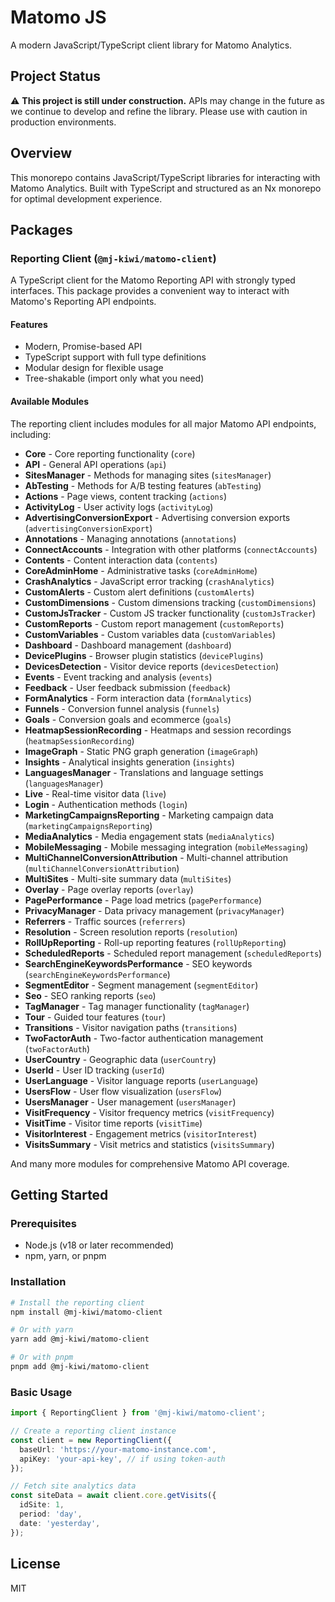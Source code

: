 # Matomo JS

A modern JavaScript/TypeScript client library for Matomo Analytics.

## Project Status

⚠️ **This project is still under construction.** APIs may change in the future as we continue to develop and refine the library. Please use with caution in production environments.

## Overview

This monorepo contains JavaScript/TypeScript libraries for interacting with Matomo Analytics. Built with TypeScript and structured as an Nx monorepo for optimal development experience.

## Packages

### Reporting Client (`@mj-kiwi/matomo-client`)

A TypeScript client for the Matomo Reporting API with strongly typed interfaces. This package provides a convenient way to interact with Matomo's Reporting API endpoints.

#### Features

- Modern, Promise-based API
- TypeScript support with full type definitions
- Modular design for flexible usage
- Tree-shakable (import only what you need)

#### Available Modules

The reporting client includes modules for all major Matomo API endpoints, including:

- **Core** - Core reporting functionality (`core`)
- **API** - General API operations (`api`)
- **SitesManager** - Methods for managing sites (`sitesManager`)
- **AbTesting** - Methods for A/B testing features (`abTesting`)
- **Actions** - Page views, content tracking (`actions`)
- **ActivityLog** - User activity logs (`activityLog`)
- **AdvertisingConversionExport** - Advertising conversion exports (`advertisingConversionExport`)
- **Annotations** - Managing annotations (`annotations`)
- **ConnectAccounts** - Integration with other platforms (`connectAccounts`)
- **Contents** - Content interaction data (`contents`)
- **CoreAdminHome** - Administrative tasks (`coreAdminHome`)
- **CrashAnalytics** - JavaScript error tracking (`crashAnalytics`)
- **CustomAlerts** - Custom alert definitions (`customAlerts`)
- **CustomDimensions** - Custom dimensions tracking (`customDimensions`)
- **CustomJsTracker** - Custom JS tracker functionality (`customJsTracker`)
- **CustomReports** - Custom report management (`customReports`)
- **CustomVariables** - Custom variables data (`customVariables`)
- **Dashboard** - Dashboard management (`dashboard`)
- **DevicePlugins** - Browser plugin statistics (`devicePlugins`)
- **DevicesDetection** - Visitor device reports (`devicesDetection`)
- **Events** - Event tracking and analysis (`events`)
- **Feedback** - User feedback submission (`feedback`)
- **FormAnalytics** - Form interaction data (`formAnalytics`)
- **Funnels** - Conversion funnel analysis (`funnels`)
- **Goals** - Conversion goals and ecommerce (`goals`)
- **HeatmapSessionRecording** - Heatmaps and session recordings (`heatmapSessionRecording`)
- **ImageGraph** - Static PNG graph generation (`imageGraph`)
- **Insights** - Analytical insights generation (`insights`)
- **LanguagesManager** - Translations and language settings (`languagesManager`)
- **Live** - Real-time visitor data (`live`)
- **Login** - Authentication methods (`login`)
- **MarketingCampaignsReporting** - Marketing campaign data (`marketingCampaignsReporting`)
- **MediaAnalytics** - Media engagement stats (`mediaAnalytics`)
- **MobileMessaging** - Mobile messaging integration (`mobileMessaging`)
- **MultiChannelConversionAttribution** - Multi-channel attribution (`multiChannelConversionAttribution`)
- **MultiSites** - Multi-site summary data (`multiSites`)
- **Overlay** - Page overlay reports (`overlay`)
- **PagePerformance** - Page load metrics (`pagePerformance`)
- **PrivacyManager** - Data privacy management (`privacyManager`)
- **Referrers** - Traffic sources (`referrers`)
- **Resolution** - Screen resolution reports (`resolution`)
- **RollUpReporting** - Roll-up reporting features (`rollUpReporting`)
- **ScheduledReports** - Scheduled report management (`scheduledReports`)
- **SearchEngineKeywordsPerformance** - SEO keywords (`searchEngineKeywordsPerformance`)
- **SegmentEditor** - Segment management (`segmentEditor`)
- **Seo** - SEO ranking reports (`seo`)
- **TagManager** - Tag manager functionality (`tagManager`)
- **Tour** - Guided tour features (`tour`)
- **Transitions** - Visitor navigation paths (`transitions`)
- **TwoFactorAuth** - Two-factor authentication management (`twoFactorAuth`)
- **UserCountry** - Geographic data (`userCountry`)
- **UserId** - User ID tracking (`userId`)
- **UserLanguage** - Visitor language reports (`userLanguage`)
- **UsersFlow** - User flow visualization (`usersFlow`)
- **UsersManager** - User management (`usersManager`)
- **VisitFrequency** - Visitor frequency metrics (`visitFrequency`)
- **VisitTime** - Visitor time reports (`visitTime`)
- **VisitorInterest** - Engagement metrics (`visitorInterest`)
- **VisitsSummary** - Visit metrics and statistics (`visitsSummary`)

And many more modules for comprehensive Matomo API coverage.

## Getting Started

### Prerequisites

- Node.js (v18 or later recommended)
- npm, yarn, or pnpm

### Installation

```bash
# Install the reporting client
npm install @mj-kiwi/matomo-client

# Or with yarn
yarn add @mj-kiwi/matomo-client

# Or with pnpm
pnpm add @mj-kiwi/matomo-client
```

### Basic Usage

```typescript
import { ReportingClient } from '@mj-kiwi/matomo-client';

// Create a reporting client instance
const client = new ReportingClient({
  baseUrl: 'https://your-matomo-instance.com',
  apiKey: 'your-api-key', // if using token-auth
});

// Fetch site analytics data
const siteData = await client.core.getVisits({
  idSite: 1,
  period: 'day',
  date: 'yesterday',
});
```

## License

MIT